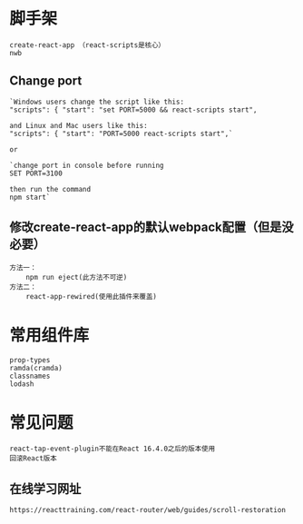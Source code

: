 # 脚手架
	create-react-app （react-scripts是核心）
	nwb

## Change port
	`Windows users change the script like this:
	"scripts": { "start": "set PORT=5000 && react-scripts start",

	and Linux and Mac users like this:
	"scripts": { "start": "PORT=5000 react-scripts start",`

	or

	`change port in console before running
	SET PORT=3100

	then run the command
	npm start`

## 修改create-react-app的默认webpack配置（但是没必要）
	方法一：
		npm run eject(此方法不可逆)
	方法二：
		react-app-rewired(使用此插件来覆盖)


# 常用组件库
	prop-types
	ramda(cramda)
	classnames
	lodash


# 常见问题
	react-tap-event-plugin不能在React 16.4.0之后的版本使用
	回滚React版本

## 在线学习网址
	https://reacttraining.com/react-router/web/guides/scroll-restoration
	



